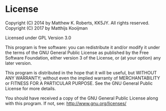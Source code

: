 License
=======
Copyright (C) 2014 by Matthew K. Roberts, KK5JY. All rights reserved.
Copyright (C) 2017 by Matthijs Kooijman

Licensed under GPL Version 3.0

This program is free software: you can redistribute it and/or modify it under
the terms of the GNU General Public License as published by the Free Software
Foundation, either version 3 of the License, or (at your option) any later
version.

This program is distributed in the hope that it will be useful, but WITHOUT ANY
WARRANTY; without even the implied warranty of MERCHANTABILITY or FITNESS FOR A
PARTICULAR PURPOSE.  See the GNU General Public License for more details.

You should have received a copy of the GNU General Public License along with
this program.  If not, see: http://www.gnu.org/licenses/
